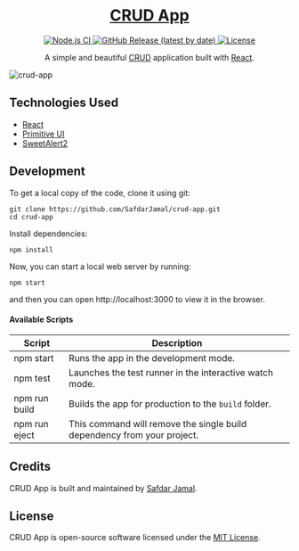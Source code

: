 <h1 align="center">
  <a href="https://CodeWithMariam.github.io/crud-app
">
    CRUD App
  </a>
</h1>

<p align="center">
  <a href="https://github.com/CodeWithMariam/crud-app/actions?query=workflow%3A%22Node.js+CI%22">
    <img src="https://github.com/CodeWithMariam/crud-app/workflows/Node.js%20CI/badge.svg" alt="Node.js CI" />
  </a>
  <a href="https://github.com/CodeWithMariam/crud-app/releases">
    <img src="https://img.shields.io/github/v/release/CodeWithMariam/crud-app" alt="GitHub Release (latest by date)" />
  </a>
  <a href="https://github.com/CodeWithMariam/crud-app/blob/master/LICENSE">
    <img src="https://img.shields.io/github/license/CodeWithMariam/crud-app" alt="License" />
  </a>
</p>

<p align="center">
  A simple and beautiful <a href="https://www.codecademy.com/articles/what-is-crud">CRUD</a> application built with <a href="https://reactjs.org">React</a>.
</p>

![crud-app](https://user-images.githubusercontent.com/48409548/94567114-8aa5ea80-0284-11eb-99f6-87401b099848.png)

## Technologies Used

- [React](http://reactjs.org)
- [Primitive UI](https://taniarascia.github.io/primitive)
- [SweetAlert2](https://sweetalert2.github.io)

## Development

To get a local copy of the code, clone it using git:

```
git clone https://github.com/SafdarJamal/crud-app.git
cd crud-app
```

Install dependencies:

```
npm install
```

Now, you can start a local web server by running:

```
npm start
```

and then you can open http://localhost:3000 to view it in the browser.

#### Available Scripts

| Script        | Description                                                             |
| ------------- | ----------------------------------------------------------------------- |
| npm start     | Runs the app in the development mode.                                   |
| npm test      | Launches the test runner in the interactive watch mode.                 |
| npm run build | Builds the app for production to the `build` folder.                    |
| npm run eject | This command will remove the single build dependency from your project. |

## Credits

CRUD App is built and maintained by [Safdar Jamal](https://CodeWithMariam.github.io).

## License

CRUD App is open-source software licensed under the [MIT License](https://github.com/CodeWithMariam/crud-app/blob/master/LICENSE).

